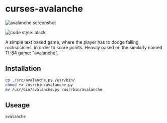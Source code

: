 # curses-avalanche  
![avalanche screenshot](https://user-images.githubusercontent.com/13816979/120968357-10116100-c769-11eb-8917-90695b9da914.png)

![code style: black](https://img.shields.io/badge/code%20style-black-000000.svg)

A simple text based game, where the player has to dodge falling rocks/icicles, in order to score points.
Heavily based on the similarly named TI-84 game: ["avalanche"](https://www.youtube.com/watch?v=iq8k_93PSUM). 

## Installation
```bash
cp ./src/avalanche.py /usr/bin/
chmod +x /usr/bin/avalanche.py
mv /usr/bin/avalanche.py /usr/bin/avalanche
```

## Useage
```bash
avalanche
```
